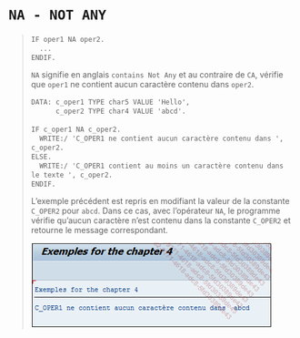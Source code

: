 # **`NA - NOT ANY`**

> ```JS
> IF oper1 NA oper2.
>   ...
> ENDIF.
> ```
>
> `NA` signifie en anglais `contains Not Any` et au contraire de `CA`, vérifie que `oper1` ne contient aucun caractère contenu dans `oper2`.
>
> ```JS
> DATA: c_oper1 TYPE char5 VALUE 'Hello',
>       c_oper2 TYPE char4 VALUE 'abcd'.
>
> IF c_oper1 NA c_oper2.
>   WRITE:/ 'C_OPER1 ne contient aucun caractère contenu dans ', c_oper2.
> ELSE.
>   WRITE:/ 'C_OPER1 contient au moins un caractère contenu dans le texte ', c_oper2.
> ENDIF.
> ```
>
> L’exemple précédent est repris en modifiant la valeur de la constante `C_OPER2` pour `abcd`. Dans ce cas, avec l’opérateur `NA`, le programme vérifie qu’aucun caractère n’est contenu dans la constante `C_OPER2` et retourne le message correspondant.
>
> ![](../00_Ressources/02_06_01.png)
